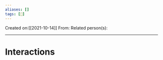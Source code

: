 ```yaml
---
aliases: []
tags: [👤]
---
```

Created on:[[2021-10-14]] 
From:
Related person(s):

---

# Interactions


